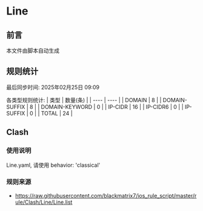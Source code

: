 # Line

## 前言
本文件由脚本自动生成

## 规则统计
最后同步时间: 2025年02月25日 09:09

各类型规则统计:
| 类型 | 数量(条)  | 
| ---- | ----  |
| DOMAIN | 8 | 
| DOMAIN-SUFFIX | 8 | 
| DOMAIN-KEYWORD | 0 | 
| IP-CIDR | 16 | 
| IP-CIDR6 | 0 | 
| IP-SUFFIX | 0 | 
| TOTAL | 24 | 
## Clash 
### 使用说明 
Line.yaml, 请使用 behavior: 'classical' 
### 规则来源 
- https://raw.githubusercontent.com/blackmatrix7/ios_rule_script/master/rule/Clash/Line/Line.list 
